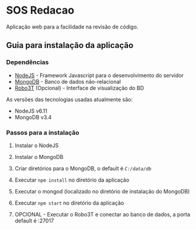# SOS Redacao

Aplicação web para a facilidade na revisão de código.

## Guia para instalação da aplicação

### Dependências

 - [NodeJS](https://nodejs.org/en/download/) - Framework Javascript para o desenvolvimento do servidor
 - [MongoDB]( https://www.mongodb.com/download-center?jmp=tutorials&_ga=2.186482657.957555586.1512135851-1100509223.1505756680#community) - Banco de dados não-relacional
 - [Robo3T](https://robomongo.org/) (Opcional) - Interface de visualização do BD

As versões das tecnologias usadas atualmente são: 

 - NodeJS v6.11
 - MongoDB v3.4

### Passos para a instalação

 1. Instalar o NodeJS
 
 2. Instalar o MongoDB

 3. Criar diretórios para o MongoDB, o default é <i>`C:/data/db`</i>
	 
 4. Executar `npm install` no diretório da aplicação
 
 5. Executar o mongod (localizado no diretório de instalação do MongoDB)
 
 6. Executar `npm start` no diretório da aplicação
 
 7. OPCIONAL - Executar o Robo3T e conectar ao banco de dados, a porta default é :27017